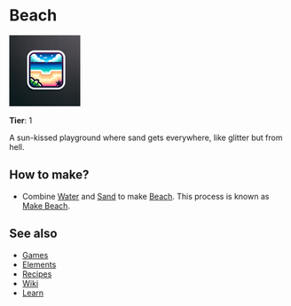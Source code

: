 # Beach

![](../images/item.beach.png)

**Tier**: 1

A sun-kissed playground where sand gets everywhere, like glitter but from hell.

## How to make?

* Combine [Water](/wiki/elements/water) and [Sand](/wiki/elements/sand) to make [Beach](/wiki/elements/beach). This process is known as [Make Beach](/wiki/recipes/make-beach).

## See also

* [Games](/wiki/games)
* [Elements](/wiki/elements)
* [Recipes](/wiki/recipes)
* [Wiki](/wiki/index)
* [Learn](/learn/index)